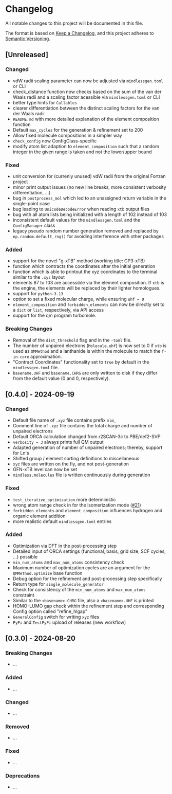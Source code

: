# Changelog
All notable changes to this project will be documented in this file.

The format is based on [Keep a Changelog](https://keepachangelog.com/en/1.0.0/),
and this project adheres to [Semantic Versioning](https://semver.org/spec/v2.0.0.html).

## [Unreleased]
### Changed
- vdW radii scaling parameter can now be adjusted via `mindlessgen.toml` or CLI
- check_distance function now checks based on the sum of the van der Waals radii and a scaling factor acessible via `mindlessgen.toml` or CLI
- better type hints for `Callables`
- clearer differentiation between the distinct scaling factors for the van der Waals radii
- `README.md` with more detailed explanation of the element composition function
- Default `max_cycles` for the generation & refinement set to 200
- Allow fixed molecule compositions in a simpler way
- `check_config` now ConfigClass-specific
- modify atom list adaption to `element_composition` such that a random integer in the given range is taken and not the lower/upper bound

### Fixed
- unit conversion for (currenly unused) vdW radii from the original Fortran project
- minor print output issues (no new line breaks, more consistent verbosity differentiation, ...)
- bug in `postprocess_mol` which led to an unassigned return variable in the single-point case
- bug leading to `UnicodeDecodeError` when reading `xtb` output files
- bug with all atom lists being initialized with a length of 102 instead of 103
- inconsistent default values for the `mindlessgen.toml` and the `ConfigManager` class
- legacy pseudo random number generation removed and replaced by `np.random.default_rng()` for avoiding interference with other packages

### Added
- support for the novel "g-xTB" method (working title: GP3-xTB)
- function which contracts the coordinates after the initial generation
- function which is able to printout the xyz coordinates to the terminal similar to the `.xyz` layout
- elements 87 to 103 are accessible via the element composition. If `xtb` is the engine, the elements will be replaced by their lighter homologues.
- support for `python-3.13`
- option to set a fixed molecular charge, while ensuring `uhf = 0`
- `element_composition` and `forbidden_elements` can now be directly set to a `dict` or `list`, respectively, via API access
- support for the qm program turbomole.

### Breaking Changes
- Removal of the `dist_threshold` flag and in the `-toml` file.
- The number of unpaired electrons (`Molecule.uhf`) is now set to 0 if `xtb` is used as `QMMethod` and a lanthanide is within the molecule to match the `f-in-core` approximation.
- "Contract Coordinates" functionality set to `true` by default in the `mindlessgen.toml` file.
- `basename.UHF` and `basename.CHRG` are only written to disk if they differ from the default value (0 and 0, respectively).

## [0.4.0] - 2024-09-19
### Changed
- Default file name of `.xyz` file contains prefix `mlm_`
- Comment line of `.xyz` file contains the total charge and number of unpaired electrons
- Default ORCA calculation changed from r2SCAN-3c to PBE/def2-SVP
- `verbosity = 3` always prints full QM output
- Adapted generation of number of unpaired electrons; thereby, support for Ln's
- Shifted group / element sorting definitions to miscellaneous
- `xyz` files are written on the fly, and not post-generation
- GFN<n>-xTB level can now be set
- `mindless.molecules` file is written continuously during generation

### Fixed
- `test_iterative_optimization` more deterministic
- wrong atom range check in for the isomerization mode ([#21](https://github.com/grimme-lab/MindlessGen/pull/21))
- `forbidden_elements` and `element_composition` influences hydrogen and organic element addition
- more realistic default `mindlessgen.toml` entries

### Added
- Optimization via DFT in the post-processing step
- Detailed input of ORCA settings (functional, basis, grid size, SCF cycles, ...) possible
- `min_num_atoms` and `max_num_atoms` consistency check
- Maximum number of optimization cycles are an argument for the `QMMethod.optimize` base function
- Debug option for the refinement and post-processing step specifically
- Return type for `single_molecule_generator`
- Check for consistency of the `min_num_atoms` and `max_num_atoms` constraint
- Similar to the `<basename>.CHRG` file, also a `<basename>.UHF` is printed
- HOMO-LUMO gap check within the refinement step and corresponding Config option called "refine_hlgap"
- `GeneralConfig` switch for writing `xyz` files
- `PyPi` and `TestPyPi` upload of releases (new workflow)

## [0.3.0] - 2024-08-20
### Breaking Changes
- ...

### Added
- ...

### Changed
- ...

### Removed
- ...

### Fixed
- ...

### Deprecations
- ...
